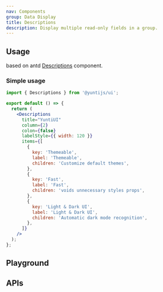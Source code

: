 ```yaml
---
nav: Components
group: Data Display
title: Descriptions
description: Display multiple read-only fields in a group.
---
```


## Usage

based on antd [Descriptions](https://ant.design/components/descriptions-cn/) component.

### Simple usage

```jsx | pure
import { Descriptions } from '@yuntijs/ui';

export default () => {
  return (
    <Descriptions
      title="YuntiUI"
      column={2}
      colon={false}
      labelStyle={{ width: 120 }}
      items={[
        {
          key: 'Themeable',
          label: 'Themeable',
          children: 'Customize default themes',
        },
        {
          key: 'Fast',
          label: 'Fast',
          children: 'voids unnecessary styles props',
        },
        {
          key: 'Light & Dark UI',
          label: 'Light & Dark UI',
          children: 'Automatic dark mode recognition',
        },
      ]}
    />
  );
};
```

<code src="./demos/index.tsx" center></code>

## Playground

<code src="./demos/Playground.tsx" nopadding></code>

## APIs

<API></API>
